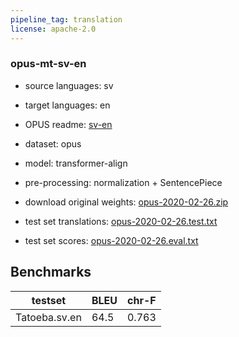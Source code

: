 ```yaml
---
pipeline_tag: translation
license: apache-2.0
---
```


### opus-mt-sv-en

* source languages: sv
* target languages: en
*  OPUS readme: [sv-en](https://github.com/Helsinki-NLP/OPUS-MT-train/blob/master/models/sv-en/README.md)

*  dataset: opus
* model: transformer-align
* pre-processing: normalization + SentencePiece
* download original weights: [opus-2020-02-26.zip](https://object.pouta.csc.fi/OPUS-MT-models/sv-en/opus-2020-02-26.zip)
* test set translations: [opus-2020-02-26.test.txt](https://object.pouta.csc.fi/OPUS-MT-models/sv-en/opus-2020-02-26.test.txt)
* test set scores: [opus-2020-02-26.eval.txt](https://object.pouta.csc.fi/OPUS-MT-models/sv-en/opus-2020-02-26.eval.txt)

## Benchmarks

| testset               | BLEU  | chr-F |
|-----------------------|-------|-------|
| Tatoeba.sv.en 	| 64.5 	| 0.763 |